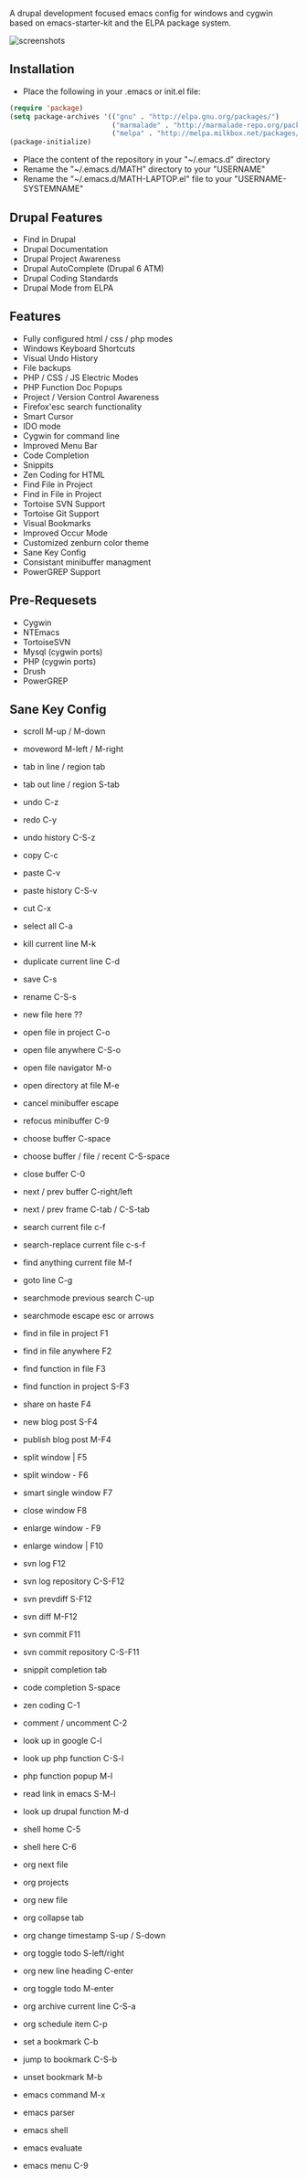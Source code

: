 A drupal development focused emacs config for windows and cygwin based on emacs-starter-kit and the ELPA package system.

![screenshots](http://floatsolutions.com/docs/emacs.png)

Installation
------------

* Place the following in your .emacs or init.el file:

```lisp
(require 'package)
(setq package-archives '(("gnu" . "http://elpa.gnu.org/packages/")
                         ("marmalade" . "http://marmalade-repo.org/packages/")
                         ("melpa" . "http://melpa.milkbox.net/packages/")))
(package-initialize)
  ```

* Place the content of the repository in your "~/.emacs.d" directory
* Rename the "~/.emacs.d/MATH" directory to your "USERNAME"
* Rename the "~/.emacs.d/MATH-LAPTOP.el" file to your "USERNAME-SYSTEMNAME"

Drupal Features
---------------

* Find in Drupal
* Drupal Documentation
* Drupal Project Awareness
* Drupal AutoComplete (Drupal 6 ATM)
* Drupal Coding Standards
* Drupal Mode from ELPA

Features
--------

* Fully configured html / css / php modes
* Windows Keyboard Shortcuts
* Visual Undo History
* File backups
* PHP / CSS / JS Electric Modes
* PHP Function Doc Popups
* Project / Version Control Awareness
* Firefox'esc search functionality
* Smart Cursor
* IDO mode
* Cygwin for command line
* Improved Menu Bar
* Code Completion
* Snippits
* Zen Coding for HTML
* Find File in Project
* Find in File in Project
* Tortoise SVN Support
* Tortoise Git Support
* Visual Bookmarks
* Improved Occur Mode
* Customized zenburn color theme
* Sane Key Config
* Consistant minibuffer managment
* PowerGREP Support

Pre-Requesets
-------------

* Cygwin
* NTEmacs
* TortoiseSVN
* Mysql (cygwin ports)
* PHP (cygwin ports)
* Drush
* PowerGREP

Sane Key Config
---------------

* scroll M-up / M-down
* moveword M-left / M-right


* tab in line / region tab
* tab out line / region S-tab


* undo C-z
* redo C-y
* undo history C-S-z
* copy C-c
* paste C-v
* paste history C-S-v
* cut C-x
* select all C-a
* kill current line M-k
* duplicate current line C-d


* save C-s
* rename C-S-s
* new file here ??
* open file in project C-o
* open file anywhere C-S-o
* open file navigator M-o
* open directory at file M-e


* cancel minibuffer escape
* refocus minibuffer C-9


* choose buffer C-space
* choose buffer / file / recent C-S-space
* close buffer C-0
* next / prev buffer C-right/left
* next / prev frame C-tab / C-S-tab


* search current file c-f
* search-replace current file c-s-f
* find anything current file M-f
* goto line C-g


* searchmode previous search C-up
* searchmode escape esc or arrows


* find in file in project F1
* find in file anywhere F2
* find function in file F3
* find function in project S-F3


* share on haste F4
* new blog post S-F4
* publish blog post M-F4


* split window | F5
* split window - F6
* smart single window F7
* close window F8
* enlarge window - F9
* enlarge window | F10


* svn log F12
* svn log repository C-S-F12
* svn prevdiff S-F12
* svn diff M-F12
* svn commit F11
* svn commit repository C-S-F11


* snippit completion tab
* code completion S-space
* zen coding C-1
* comment / uncomment C-2


* look up in google C-l
* look up php function C-S-l
* php function popup M-l
* read link in emacs S-M-l
* look up drupal function M-d


* shell home C-5
* shell here C-6


* org next file
* org projects 
* org new file 


* org collapse tab
* org change timestamp S-up / S-down
* org toggle todo S-left/right
* org new line heading C-enter
* org toggle todo M-enter
* org archive current line C-S-a
* org schedule item C-p


* set a bookmark C-b
* jump to bookmark C-S-b
* unset bookmark M-b


* emacs command M-x
* emacs parser
* emacs shell
* emacs evaluate
* emacs menu C-9
